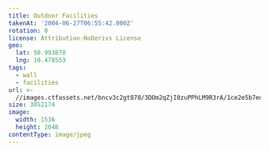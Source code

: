 ```yaml
---
title: Outdoor Facilities
takenAt: '2004-06-27T06:55:42.000Z'
rotation: 0
license: Attribution-NoDerivs License
geo:
  lat: 50.993878
  lng: 10.478553
tags:
  - wall
  - facilities
url: >-
  //images.ctfassets.net/bncv3c2gt878/3DOm2qZjI0zuPPhLM9R3rA/1ce2e5b7ed12ab4e936147bbb7bcef82/outdoor-facilities_4321102495_o
size: 3052174
image:
  width: 1536
  height: 2048
contentType: image/jpeg
---
```


